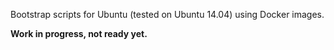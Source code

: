 Bootstrap scripts for Ubuntu (tested on Ubuntu 14.04) using Docker images.

**Work in progress, not ready yet.**
